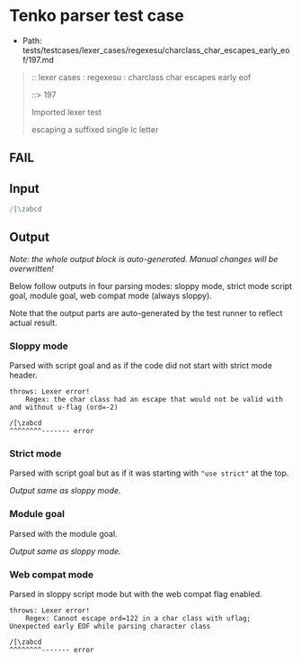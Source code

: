 # Tenko parser test case

- Path: tests/testcases/lexer_cases/regexesu/charclass_char_escapes_early_eof/197.md

> :: lexer cases : regexesu : charclass char escapes early eof
>
> ::> 197
>
> Imported lexer test
>
> escaping a suffixed single lc letter

## FAIL

## Input

`````js
/[\zabcd
`````

## Output

_Note: the whole output block is auto-generated. Manual changes will be overwritten!_

Below follow outputs in four parsing modes: sloppy mode, strict mode script goal, module goal, web compat mode (always sloppy).

Note that the output parts are auto-generated by the test runner to reflect actual result.

### Sloppy mode

Parsed with script goal and as if the code did not start with strict mode header.

`````
throws: Lexer error!
    Regex: the char class had an escape that would not be valid with and without u-flag (ord=-2)

/[\zabcd
^^^^^^^^------- error
`````

### Strict mode

Parsed with script goal but as if it was starting with `"use strict"` at the top.

_Output same as sloppy mode._

### Module goal

Parsed with the module goal.

_Output same as sloppy mode._

### Web compat mode

Parsed in sloppy script mode but with the web compat flag enabled.

`````
throws: Lexer error!
    Regex: Cannot escape ord=122 in a char class with uflag; Unexpected early EOF while parsing character class

/[\zabcd
^^^^^^^^------- error
`````

